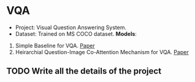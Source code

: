 # VQA
* Project: Visual Question Answering System.
* Dataset: Trained on MS COCO dataset.
**Models**:
1. Simple Baseline for VQA. [Paper](https://arxiv.org/abs/1512.02167)
1. Heirarchial Question-Image Co-Attention Mechanism for VQA. [Paper](https://arxiv.org/abs/1606.00061)
## TODO Write all the details of the project
